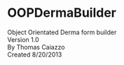 # OOPDermaBuilder

Object Orientated Derma form builder<br>
Version 1.0<br>
By Thomas Caiazzo<br>
Created 8/20/2013<br>
